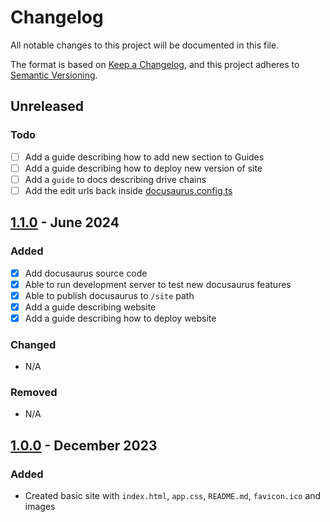 # Changelog

All notable changes to this project will be documented in this file.

The format is based on [Keep a Changelog](https://keepachangelog.com/en/1.1.0/),
and this project adheres to [Semantic Versioning](https://semver.org/spec/v2.0.0.html).

## Unreleased

### Todo
- [ ] Add a guide describing how to add new section to Guides
- [ ] Add a guide describing how to deploy new version of site
- [ ] Add a `guide` to docs describing drive chains
- [ ] Add the edit urls back inside [docusaurus.config.ts](site/docusaurus.config.ts)

## [1.1.0]() - June 2024

### Added

- [x] Add docusaurus source code
- [x] Able to run development server to test new docusaurus features
- [x] Able to publish docusaurus to `/site` path
- [x] Add a guide describing website
- [x] Add a guide describing how to deploy website

### Changed

- N/A

### Removed

- N/A

## [1.0.0](https://github.com/Fahrenheit6882/Fahrenheit6882.github.io/releases/tag/1.0.0) - December 2023

### Added 

- Created basic site with `index.html`, `app.css`, `README.md`, `favicon.ico` and images






